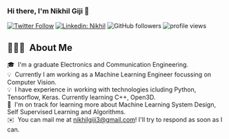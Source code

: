 ### Hi there, I'm Nikhil Giji 👋 

[![Twitter Follow](https://img.shields.io/twitter/follow/NikhilGiji?label=Follow)](https://twitter.com/intent/follow?screen_name=NikhilGiji)
[![Linkedin: Nikhil](https://img.shields.io/badge/-Nikhil-blue?style=flat-square&logo=Linkedin&logoColor=white&link=https://www.linkedin.com/in/nikhilfrancisgiji/)](https://www.linkedin.com/in/nikhilfrancisgiji/)
![GitHub followers](https://img.shields.io/github/followers/nikhilgiji?label=Follow&style=social)
<img alt = "profile views" src="https://komarev.com/ghpvc/?username=nikhilgiji&color=brightgreen">  


## 👨🏻‍💻 &nbsp;About Me

🎓 &nbsp;I'm a graduate Electronics and Communication Engineering.\
💡 &nbsp;Currently I am working as a Machine Learning Engineer focussing on Computer Vision.\
💡 &nbsp;I have experience in working with technologies icluding Python, Tensorflow, Keras. Currently learning C++, Open3D.\
🌱 &nbsp;I'm on track for learning more about Machine Learning System Design, Self Supervised Learning and Algorithms.\
✉️ &nbsp;You can mail me at nikhilgiji3@gmail.com! I'll try to respond as soon as I can.
